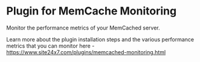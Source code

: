 
Plugin for MemCache Monitoring
==============================

Monitor the performance metrics of your MemCached server. 
  
Learn more about the plugin installation steps and the various performance metrics that you can monitor here - https://www.site24x7.com/plugins/memcached-monitoring.html
